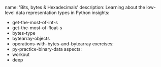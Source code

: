 name: 'Bits, bytes & Hexadecimals'
description: Learning about the low-level data representation types in Python
insights:
  - get-the-most-of-int-s
  - get-the-most-of-float-s
  - bytes-type
  - bytearray-objects
  - operations-with-bytes-and-bytearray
exercises:
  - py-practice-binary-data
aspects:
  - workout
  - deep
